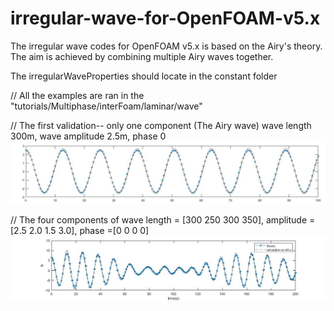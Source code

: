 # irregular-wave-for-OpenFOAM-v5.x
The irregular wave codes for OpenFOAM v5.x is based on the Airy's theory. The aim is achieved by combining multiple Airy waves together.

The irregularWaveProperties should locate in the constant folder

// All the examples are ran in the "tutorials/Multiphase/interFoam/laminar/wave"

// The first validation-- only one component (The Airy wave)
wave length 300m, wave amplitude 2.5m, phase 0 
![image](https://github.com/hhkbob/irregular-wave-for-OpenFOAM-v5.x/blob/master/RemeImage/Onecomponent.jpg)

// The four components of wave
   length = [300 250 300 350], amplitude = [2.5 2.0 1.5 3.0], phase =[0 0 0 0]
![image](https://github.com/hhkbob/irregular-wave-for-OpenFOAM-v5.x/blob/master/RemeImage/componet4.jpg)
